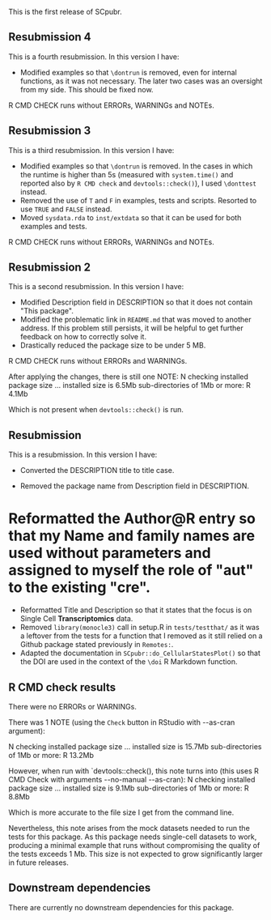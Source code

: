 This is the first release of SCpubr.
## Resubmission 4
This is a fourth resubmission. In this version I have:

* Modified examples so that `\dontrun` is removed, even for internal functions, as it was not necessary. The later two cases was an oversight from my side. This should be fixed now.

R CMD CHECK runs without ERRORs, WARNINGs and NOTEs.

## Resubmission 3
This is a third resubmission. In this version I have:

* Modified examples so that `\dontrun` is removed. In the cases in which the runtime is higher than 5s (measured with `system.time()` and reported also by `R CMD check` and `devtools::check()`), I used `\donttest` instead.
* Removed the use of `T` and `F` in examples, tests and scripts. Resorted to use `TRUE` and `FALSE` instead. 
* Moved `sysdata.rda` to `inst/extdata` so that it can be used for both examples and tests. 

R CMD CHECK runs without ERRORs, WARNINGs and NOTEs.

## Resubmission 2
This is a second resubmission. In this version I have:

* Modified Description field in DESCRIPTION so that it does not contain "This package".
* Modified the problematic link in `README.md` that was moved to another address. If this problem still persists, it will be helpful to get further feedback on how to correctly solve it.
* Drastically reduced the package size to be under 5 MB.

R CMD CHECK runs without ERRORs and WARNINGs.

After applying the changes, there is still one NOTE:
N  checking installed package size ... 
     installed size is  6.5Mb
     sub-directories of 1Mb or more:
       R   4.1Mb

Which is not present when `devtools::check()` is run.

## Resubmission
This is a resubmission. In this version I have:

* Converted the DESCRIPTION title to title case.

* Removed the package name from Description field in DESCRIPTION.
# Reformatted the Author@R entry so that my Name and family names are used without parameters and assigned to myself the role of "aut" to the existing "cre".
* Reformatted Title and Description so that it states that the focus is on Single Cell **Transcriptomics** data.
* Removed `library(monocle3)` call in setup.R in `tests/testthat/` as it was a leftover from the tests for a function that I removed as it still relied on a Github package stated previously in `Remotes:`. 
* Adapted the documentation in `SCpubr::do_CellularStatesPlot()` so that the DOI are used in the context of the `\doi` R Markdown function.

## R CMD check results
There were no ERRORs or WARNINGs. 

There was 1 NOTE (using the `Check` button in RStudio with --as-cran argument):

N  checking installed package size ...
     installed size is 15.7Mb
     sub-directories of 1Mb or more:
       R  13.2Mb

However, when run with `devtools::check(), this note turns into (this uses R CMD Check with arguments --no-manual --as-cran):
N  checking installed package size ...
     installed size is  9.1Mb
     sub-directories of 1Mb or more:
       R   8.8Mb

Which is more accurate to the file size I get from the command line.
  
Nevertheless, this note arises from the mock datasets needed to run the tests for this package. As this package needs single-cell datasets to work, producing a minimal example that runs without compromising the quality of the tests exceeds 1 Mb. This size is not expected to grow significantly larger in future releases. 

## Downstream dependencies
There are currently no downstream dependencies for this package.
